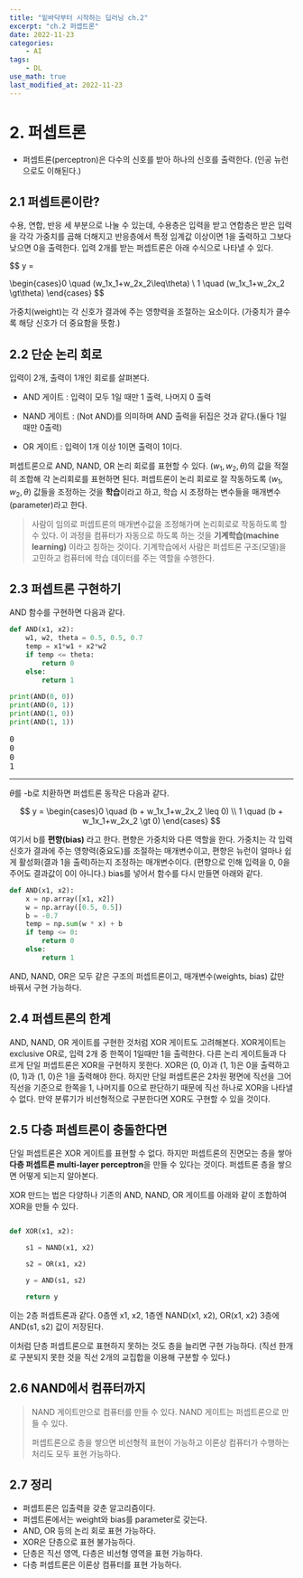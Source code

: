 ```yaml
---
title: "밑바닥부터 시작하는 딥러닝 ch.2"
excerpt: "ch.2 퍼셉트론"
date: 2022-11-23
categories:
    - AI
tags:
    - DL
use_math: true
last_modified_at: 2022-11-23
---
```


<head>
  <style>
    table.dataframe {
      white-space: normal;
      width: 100%;
      height: 240px;
      display: block;
      overflow: auto;
      font-family: Arial, sans-serif;
      font-size: 0.9rem;
      line-height: 20px;
      text-align: center;
      border: 0px !important;
    }

    table.dataframe th {
      text-align: center;
      font-weight: bold;
      padding: 8px;
    }

    table.dataframe td {
      text-align: center;
      padding: 8px;
    }

    table.dataframe tr:hover {
      background: #b8d1f3; 
    }

    .output_prompt {
      overflow: auto;
      font-size: 0.9rem;
      line-height: 1.45;
      border-radius: 0.3rem;
      -webkit-overflow-scrolling: touch;
      padding: 0.8rem;
      margin-top: 0;
      margin-bottom: 15px;
      font: 1rem Consolas, "Liberation Mono", Menlo, Courier, monospace;
      color: $code-text-color;
      border: solid 1px $border-color;
      border-radius: 0.3rem;
      word-break: normal;
      white-space: pre;
    }

  .dataframe tbody tr th:only-of-type {
      vertical-align: middle;
  }

  .dataframe tbody tr th {
      vertical-align: top;
  }

  .dataframe thead th {
      text-align: center !important;
      padding: 8px;
  }

  </style>
</head>


# 2. 퍼셉트론 

- 퍼셉트론(perceptron)은 다수의 신호를 받아 하나의 신호를 출력한다. (인공 뉴런으로도 이해된다.)  



## 2.1 퍼셉트론이란?

수용, 연합, 반응 세 부분으로 나눌 수 있는데, 수용층은 입력을 받고 연합층은 받은 입력을 각각 가중치를 곱해 더해지고 반응층에서 특정 임계값 이상이면 1을 출력하고 그보다 낮으면 0을 출력한다. 입력 2개를 받는 퍼셉트론은 아래 수식으로 나타낼 수 있다.   

$$ y = 

\begin{cases}0 \quad (w_1x_1+w_2x_2\leq\theta) \\ 1 \quad (w_1x_1+w_2x_2 \gt\theta) \end{cases} $$



가중치(weight)는 각 신호가 결과에 주는 영향력을 조절하는 요소이다. (가중치가 클수록 해당 신호가 더 중요함을 뜻함.)


## 2.2 단순 논리 회로

입력이 2개, 출력이 1개인 회로를 살펴본다.

- AND 게이트 : 입력이 모두 1일 때만 1 출력, 나머지 0 출력

- NAND 게이트 : (Not AND)를 의미하며 AND 출력을 뒤집은 것과 같다.(둘다 1일때만 0출력)

- OR 게이트 : 입력이 1개 이상 1이면 출력이 1이다.  



퍼셉트론으로 AND, NAND, OR 논리 회로를 표현할 수 있다. $(w_1, w_2, \theta)$의 값을 적절히 조합해 각 논리회로를 표현하면 된다. 퍼셉트론이 논리 회로로 잘 작동하도록 $(w_1, w_2, \theta)$ 값들을 조정하는 것을 **학습**이라고 하고, 학습 시 조정하는 변수들을 매개변수(parameter)라고 한다.

> 사람이 임의로 퍼셉트론의 매개변수값을 조정해가며 논리회로로 작동하도록 할 수 있다. 이 과정을 컴퓨터가 자동으로 하도록 하는 것을 **기계학습(machine learning)** 이라고 칭하는 것이다. 기계학습에서 사람은 퍼셉트론 구조(모델)을 고민하고 컴퓨터에 학습 데이터를 주는 역할을 수행한다.


## 2.3 퍼셉트론 구현하기

AND 함수를 구현하면 다음과 같다.



```python
def AND(x1, x2):
    w1, w2, theta = 0.5, 0.5, 0.7
    temp = x1*w1 + x2*w2
    if temp <= theta:
        return 0
    else:
        return 1
    
print(AND(0, 0))
print(AND(0, 1))
print(AND(1, 0))
print(AND(1, 1))
```

<pre>
0
0
0
1
</pre>

***

$\theta$를 -b로 치환하면 퍼셉트론 동작은 다음과 같다.

$$ y = \begin{cases}0 \quad (b + w_1x_1+w_2x_2 \leq 0) \\ 1 \quad (b + w_1x_1+w_2x_2 \gt 0) \end{cases} $$

여기서 b를 **편향(bias)** 라고 한다. 편향은 가중치와 다른 역할을 한다. 가중치는 각 입력 신호가 결과에 주는 영향력(중요도)를 조절하는 매개변수이고, 편향은 뉴런이 얼마나 쉽게 활성화(결과 1을 출력)하는지 조정하는 매개변수이다. (편향으로 인해 입력을 0, 0을 주어도 결과값이 0이 아니다.) bias를 넣어서 함수를 다시 만들면 아래와 같다.



```python
def AND(x1, x2):
    x = np.array([x1, x2])
    w = np.array([0.5, 0.5])
    b = -0.7
    temp = np.sum(w * x) + b
    if temp <= 0:
        return 0
    else:
        return 1
```

AND, NAND, OR은 모두 같은 구조의 퍼셉트론이고, 매개변수(weights, bias) 값만 바꿔서 구현 가능하다.



## 2.4 퍼셉트론의 한계

AND, NAND, OR 게이트를 구현한 것처럼 XOR 게이트도 고려해본다. XOR게이트는 exclusive OR로, 입력 2개 중 한쪽이 1일때만 1을 출력한다. 다른 논리 게이트들과 다르게 단일 퍼셉트론은 XOR을 구현하지 못한다. XOR은 (0, 0)과 (1, 1)은 0을 출력하고 (0, 1)과 (1, 0)은 1을 출력해야 한다. 하지만 단일 퍼셉트론은 2차원 평면에 직선을 그어 직선을 기준으로 한쪽을 1, 나머지를 0으로 판단하기 때문에 직선 하나로 XOR을 나타낼 수 없다. 만약 분류기가 비선형적으로 구분한다면 XOR도 구현할 수 있을 것이다. 


## 2.5 다층 퍼셉트론이 충돌한다면

단일 퍼셉트론은 XOR 게이트를 표현할 수 없다. 하지만 퍼셉트론의 진면모는 층을 쌓아 **다층 퍼셉트론 multi-layer perceptron**을 만들 수 있다는 것이다. 퍼셉트론 층을 쌓으면 어떻게 되는지 알아본다.



XOR 만드는 법은 다양하나 기존의 AND, NAND, OR 게이트를 아래와 같이 조합하여 XOR을 만들 수 있다.

```python

def XOR(x1, x2):

    s1 = NAND(x1, x2)

    s2 = OR(x1, x2)

    y = AND(s1, s2)

    return y

```

이는 2층 퍼셉트론과 같다. 0층엔 x1, x2, 1층엔 NAND(x1, x2), OR(x1, x2) 3층에 AND(s1, s2) 값이 저장된다. 

이처럼 단층 퍼셉트론으로 표현하지 못하는 것도 층을 늘리면 구현 가능하다. (직선 한개로 구분되지 못한 것을 직선 2개의 교집합을 이용해 구분할 수 있다.) 

## 2.6 NAND에서 컴퓨터까지
> NAND 게이트만으로 컴퓨터를 만들 수 있다. NAND 게이트는 퍼셉트론으로 만들 수 있다.
> 
> 퍼셉트론으로 층을 쌓으면 비선형적 표현이 가능하고 이론상 컴퓨터가 수행하는 처리도 모두 표현 가능하다.

## 2.7 정리
- 퍼셉트론은 입출력을 갖춘 알고리즘이다.
- 퍼셉트론에서는 weight와 bias를 parameter로 갖는다.
- AND, OR 등의 논리 회로 표현 가능하다.
- XOR은 단층으로 표현 불가능하다.
- 단층은 직선 영역, 다층은 비선형 영역을 표현 가능하다.
- 다층 퍼셉트론은 이론상 컴퓨터를 표현 가능하다.